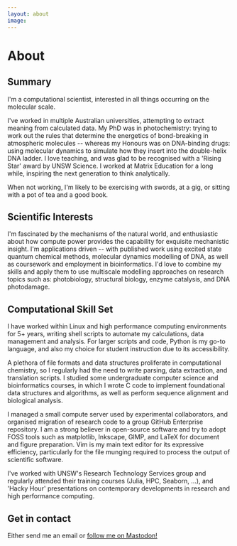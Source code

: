 ```yaml
---
layout: about
image: 
---
```


# About

## Summary
I'm a computational scientist, interested in all things occurring on the molecular scale. 

I've worked in multiple Australian universities, attempting to extract meaning from calculated data. My PhD was in photochemistry: trying to work out the rules that determine the energetics of bond-breaking in atmospheric molecules -- whereas my Honours was on DNA-binding drugs: using molecular dynamics to simulate how they insert into the double-helix DNA ladder. I love teaching, and was glad to be recognised with a 'Rising Star' award by UNSW Science. I worked at Matrix Education for a long while, inspiring the next generation to think analytically. 

When not working, I'm likely to be exercising with swords, at a gig, or sitting with a pot of tea and a good book.

## Scientific Interests
I'm fascinated by the mechanisms of the natural world, and enthusiastic about how compute power provides the capability for exquisite mechanistic insight. I'm applications driven -- with published work using excited state quantum chemical methods, molecular dynamics modelling of DNA, as well as coursework and employment in bioinformatics. I'd love to combine my skills and apply them to use multiscale modelling approaches on research topics such as: photobiology, structural biology, enzyme catalysis, and DNA photodamage.

## Computational Skill Set
I have worked within Linux and high performance computing environments for 5+ years, writing shell scripts to automate my calculations, data management and analysis. For larger scripts and code, Python is my go-to language, and also my choice for student instruction due to its accessibility. 

A plethora of file formats and data structures proliferate in computational chemistry, so I regularly had the need to write parsing, data extraction, and translation scripts. I studied some undergraduate computer science and bioinformatics courses, in which I wrote C code to implement foundational data structures and algorithms, as well as perform sequence alignment and biological analysis. 

I managed a small compute server used by experimental collaborators, and organised migration of research code to a group GitHub Enterprise repository. I am a strong believer in open-source software and try to adopt FOSS tools such as matplotlib, Inkscape, GIMP, and LaTeX for document and figure preparation. Vim is my main text editor for its expressive efficiency, particularly for the file munging required to process the output of scientific software.  

I've worked with UNSW's Research Technology Services group and regularly attended their training courses (Julia, HPC, Seaborn, ...), and 'Hacky Hour' presentations on contemporary developments in research and high performance computing.

## Get in contact
Either send me an email or <a rel="me" href="https://mastodon.social/@keiran_rowell">follow me on Mastodon!</a> 
